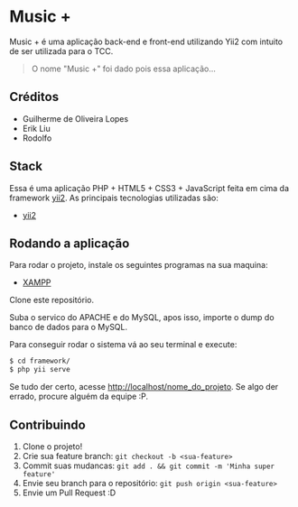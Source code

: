 # Music +
Music + é uma aplicação back-end e front-end utilizando Yii2 com intuito de ser utilizada para o TCC.

> O nome "Music +" foi dado pois essa aplicação...

## Créditos
- Guilherme de Oliveira Lopes
- Erik Liu
- Rodolfo

## Stack
Essa é uma aplicação PHP + HTML5 + CSS3 + JavaScript feita em cima da framework [yii2](http://www.yiiframework.com/).
As principais tecnologias utilizadas são:

- [yii2](http://www.yiiframework.com/)

## Rodando a aplicação
Para rodar o projeto, instale os seguintes programas na sua maquina:

- [XAMPP](https://www.apachefriends.org/pt_br/index.html)

Clone este repositório.

Suba o servico do APACHE e do MySQL, apos isso, importe o dump do banco de dados para o MySQL.

Para conseguir rodar o sistema vá ao seu terminal e execute:

```bash
$ cd framework/
$ php yii serve
```

Se tudo der certo, acesse <http://localhost/nome_do_projeto>. Se algo der errado, procure alguém da equipe :P.

## Contribuindo
1. Clone o projeto!
2. Crie sua feature branch: `git checkout -b <sua-feature>`
3. Commit suas mudancas: `git add . && git commit -m 'Minha super feature'`
4. Envie seu branch para o repositório: `git push origin <sua-feature>`
5. Envie um Pull Request :D

